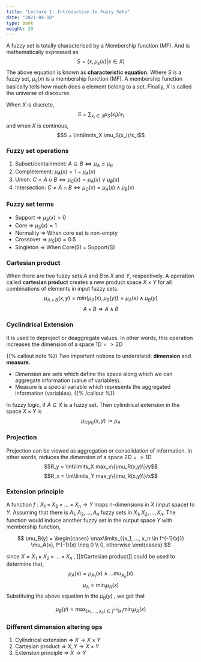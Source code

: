 ```yaml
---
title: "Lecture 1: Introduction to Fuzzy Sets"
date: "2021-04-18"
type: book
weight: 20
---
```


A fuzzy set is totally characterised by a Membership function (MF). And is mathematically expressed as
$$S = {(x, \mu_s(x) | x\in X)}$$
The above equation is known as **characteristic equation.** Where $S$ is a fuzzy set, $\mu_s(x)$ is a membership function (MF). A membership function basically tells how much does a element belong to a set. Finally, $X$ is called the universe of discourse.

When $X$ is discrete,
$$S = \sum_{x_i \in X}\mu_S(x_i)/x_i$$
and when $X$ is continous,
$$S = \int\limits_X \mu_S(x_i)/x_i$$

### Fuzzy set operations

1. Subset/containment: $A \subseteq B \Leftrightarrow \mu_A \leq \mu_B$
2. Completement: $\mu_\bar{A}(x) = 1 - \mu_A(x)$
3. Union: $C = A \cup B \Leftrightarrow \mu_C(x) = \mu_A(x) \vee \mu_B(x)$
4. Intersection: $C = A \cap B \Leftrightarrow \mu_C(x) = \mu_A(x) \wedge \mu_B(x)$

### Fuzzy set terms

- Support => $\mu_S(x) > 0$
- Core => $\mu_S(x) = 1$
- Normality => When core set is non-empty
- Crossover => $\mu_S(x) = 0.5$
- Singleton => When Core(S) = Support(S)

### Cartesian product

When there are two fuzzy sets $A$ and $B$ in $X$ and $Y$, respectively. A operation called **cartesian product** creates a new product space $X\times Y$ for all combinations of elements in input fuzzy sets.
$$\mu_{A\times B}(x, y) = min\{\mu_A(x), \mu_B(y)\} = \mu_A(x) \wedge \mu_B(y)$$
$$A\times B \Rightarrow A \wedge B$$

### Cyclindrical Extension

It is used to deproject or deaggregate values. In other words, this operation increases the dimension of a space $1D => 2D$

{{% callout note %}}
Two important notions to understand: **dimension** and **measure.**

- Dimension are sets which define the space along which we can aggregate information (value of variables).
- Measure is a special variable which represents the aggregated information (variables).
  {{% /callout %}}

In fuzzy logic, if $A \subseteq X$ is a fuzzy set. Then cylindrical extension in the space $X\times Y$ is $$\mu_{C(A)}(x,y) := \mu_A$$

### Projection

Projection can be viewed as aggregation or consolidation of information. In other words, reduces the dimension of a space $2D => 1D$.
$$R_y = \int\limits_X max_x\{\mu_R(x,y)\}/y$$$$R_x = \int\limits_Y max_y\{\mu_R(x,y)\}/x$$

### Extension principle

A function $f: X_1\times X_2 \times ... \times X_n \rightarrow Y$ maps n-dimensions in $X$ (input space) to $Y$. Assuming that there is $A_1, A_2, ..., A_n$ fuzzy sets in $X_1, X_2,..., X_n$. The function would induce another fuzzy set in the output space $Y$ with membership function,

$$
\mu_B(y) = \begin{cases}
\max\limits_{{x_1, ..., x_n \in f^{-1}(x)}} \mu_A(x), f^{-1}(x) \neq 0 \\
0, otherwise
\end{cases}
$$

since $X = X_1\times X_2 \times ... \times X_n$ , [[#Cartesian product]] could be used to determine that,
$$\mu_A(x) = \mu_{A_1}(x) \wedge ... mu_{A_n}(x)$$
$$\mu_A = \min_i \mu_A(x)$$
Substituing the above equation in the $\mu_B(y)$ , we get that

$$
\mu_B(y) = \max_{(x_1, ..., x_n
) \in f^{-1}(x)} \min_i \mu_A(x)
$$

### Different dimension altering ops

1. Cylindrical extension => $X \rightarrow X\times Y$
2. Cartesian product => $X, Y \rightarrow X \times Y$
3. Extension principle => $X \rightarrow Y$
